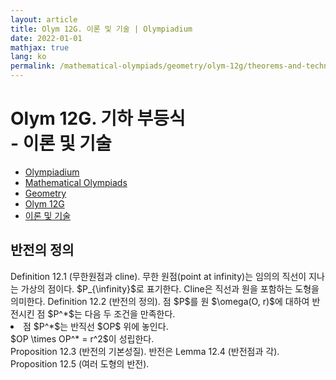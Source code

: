 ```yaml
---
layout: article
title: Olym 12G. 이론 및 기술 | Olympiadium
date: 2022-01-01
mathjax: true
lang: ko
permalink: /mathematical-olympiads/geometry/olym-12g/theorems-and-techniques/
---
```

# Olym 12G. 기하 부등식 <br> <ssup> - 이론 및 기술</ssup>

<ul class="breadcrumb">
	<li><a href="{{ site.homeurl }}">Olympiadium</a></li> 
	<li><a href="{{ site.homeurl }}mathematical-olympiads/">Mathematical Olympiads</a></li> 
	<li><a href="{{ site.homeurl }}mathematical-olympiads/geometry/">Geometry</a></li> 
	<li><a href="{{ site.homeurl }}mathematical-olympiads/geometry/olym-12g/">Olym 12G</a></li> 
	<li><a href="{{ site.homeurl }}mathematical-olympiads/geometry/olym-12g/theorems-and-techniques/">이론 및 기술</a></li>
</ul>

## 반전의 정의

<yellowboard>
	Definition 12.1 (무한원점과 cline). 무한 원점(point at infinity)는 임의의 직선이 지나는 가상의 점이다. $P_{\infinity}$로 표기한다. Cline은 직선과 원을 포함하는 도형을 의미한다.
</yellowboard>
<yellowboard>
	Definition 12.2 (반전의 정의). 점 $P$를 원 $\omega(O, r)$에 대하여 반전시킨 점 $P^*$는 다음 두 조건을 만족한다. 
	<li>
		점 $P^*$는 반직선 $OP$ 위에 놓인다. <br>
		$OP \times OP^* = r^2$이 성립한다. 
	</li>
</yellowboard>
<orangeboard>
	Proposition 12.3 (반전의 기본성질). 반전은 
</orangeboard>
<greenboard>
	Lemma 12.4 (반전점과 각). 
</greenboard>
<orangeboard>
	Proposition 12.5 (여러 도형의 반전). 
